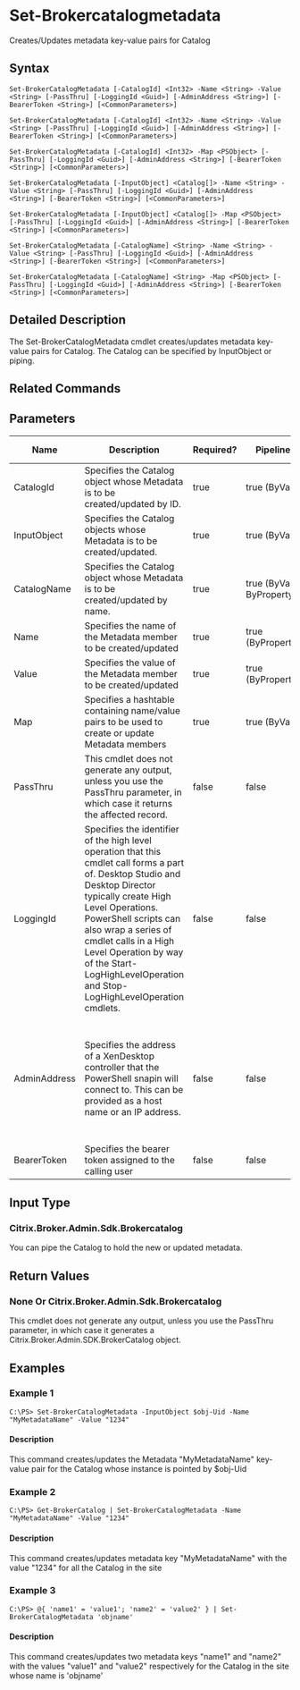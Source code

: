 ﻿
# Set-Brokercatalogmetadata
Creates/Updates metadata key-value pairs for Catalog
## Syntax
```
Set-BrokerCatalogMetadata [-CatalogId] <Int32> -Name <String> -Value <String> [-PassThru] [-LoggingId <Guid>] [-AdminAddress <String>] [-BearerToken <String>] [<CommonParameters>]

Set-BrokerCatalogMetadata [-CatalogId] <Int32> -Name <String> -Value <String> [-PassThru] [-LoggingId <Guid>] [-AdminAddress <String>] [-BearerToken <String>] [<CommonParameters>]

Set-BrokerCatalogMetadata [-CatalogId] <Int32> -Map <PSObject> [-PassThru] [-LoggingId <Guid>] [-AdminAddress <String>] [-BearerToken <String>] [<CommonParameters>]

Set-BrokerCatalogMetadata [-InputObject] <Catalog[]> -Name <String> -Value <String> [-PassThru] [-LoggingId <Guid>] [-AdminAddress <String>] [-BearerToken <String>] [<CommonParameters>]

Set-BrokerCatalogMetadata [-InputObject] <Catalog[]> -Map <PSObject> [-PassThru] [-LoggingId <Guid>] [-AdminAddress <String>] [-BearerToken <String>] [<CommonParameters>]

Set-BrokerCatalogMetadata [-CatalogName] <String> -Name <String> -Value <String> [-PassThru] [-LoggingId <Guid>] [-AdminAddress <String>] [-BearerToken <String>] [<CommonParameters>]

Set-BrokerCatalogMetadata [-CatalogName] <String> -Map <PSObject> [-PassThru] [-LoggingId <Guid>] [-AdminAddress <String>] [-BearerToken <String>] [<CommonParameters>]
```
## Detailed Description
The Set-BrokerCatalogMetadata cmdlet creates/updates metadata key-value pairs for Catalog. The Catalog can be specified by InputObject or piping.


## Related Commands

## Parameters
| Name   | Description | Required? | Pipeline Input | Default Value |
| --- | --- | --- | --- | --- |
| CatalogId | Specifies the Catalog object whose Metadata is to be created/updated by ID. | true | true (ByValue) |  |
| InputObject | Specifies the Catalog objects whose Metadata is to be created/updated. | true | true (ByValue) |  |
| CatalogName | Specifies the Catalog object whose Metadata is to be created/updated by name. | true | true (ByValue, ByPropertyName) |  |
| Name | Specifies the name of the Metadata member to be created/updated | true | true (ByPropertyName) |  |
| Value | Specifies the value of the Metadata member to be created/updated | true | true (ByPropertyName) |  |
| Map | Specifies a hashtable containing name/value pairs to be used to create or update Metadata members | true | true (ByValue) |  |
| PassThru | This cmdlet does not generate any output, unless you use the PassThru parameter, in which case it returns the affected record. | false | false | False |
| LoggingId | Specifies the identifier of the high level operation that this cmdlet call forms a part of. Desktop Studio and Desktop Director typically create High Level Operations. PowerShell scripts can also wrap a series of cmdlet calls in a High Level Operation by way of the Start-LogHighLevelOperation and Stop-LogHighLevelOperation cmdlets. | false | false |  |
| AdminAddress | Specifies the address of a XenDesktop controller that the PowerShell snapin will connect to. This can be provided as a host name or an IP address. | false | false | Localhost. Once a value is provided by any cmdlet, this value will become the default. |
| BearerToken | Specifies the bearer token assigned to the calling user | false | false |  |

## Input Type

### Citrix.Broker.Admin.Sdk.Brokercatalog
You can pipe the Catalog to hold the new or updated metadata.
## Return Values

### None Or Citrix.Broker.Admin.Sdk.Brokercatalog
This cmdlet does not generate any output, unless you use the PassThru parameter, in which case it generates a Citrix.Broker.Admin.SDK.BrokerCatalog object.
## Examples

### Example 1
```
C:\PS> Set-BrokerCatalogMetadata -InputObject $obj-Uid -Name "MyMetadataName" -Value "1234"
```
#### Description
This command creates/updates the Metadata "MyMetadataName" key-value pair for the Catalog whose instance is pointed by \$obj-Uid
### Example 2
```
C:\PS> Get-BrokerCatalog | Set-BrokerCatalogMetadata -Name "MyMetadataName" -Value "1234"
```
#### Description
This command creates/updates metadata key "MyMetadataName" with the value "1234" for all the Catalog in the site
### Example 3
```
C:\PS> @{ 'name1' = 'value1'; 'name2' = 'value2' } | Set-BrokerCatalogMetadata 'objname'
```
#### Description
This command creates/updates two metadata keys "name1" and "name2" with the values "value1" and "value2" respectively for the Catalog in the site whose name is 'objname'
